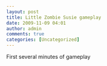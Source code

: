 ```yaml
---
layout: post
title: Little Zombie Susie gameplay
date: 2009-11-09 04:01
author: admin
comments: true
categories: [Uncategorized]
---
```

First several minutes of gameplay <br /><object width="425" height="344"><param name="movie" value="//www.youtube.com/v/RQPOnuLiXIw&amp;hl=en&amp;fs=1&amp;"><param name="allowFullScreen" value="true"><param name="allowscriptaccess" value="always"><embed src="//www.youtube.com/v/RQPOnuLiXIw&amp;hl=en&amp;fs=1&amp;" type="application/x-shockwave-flash" allowscriptaccess="always" allowfullscreen="true" width="425" height="344"></embed></object>
